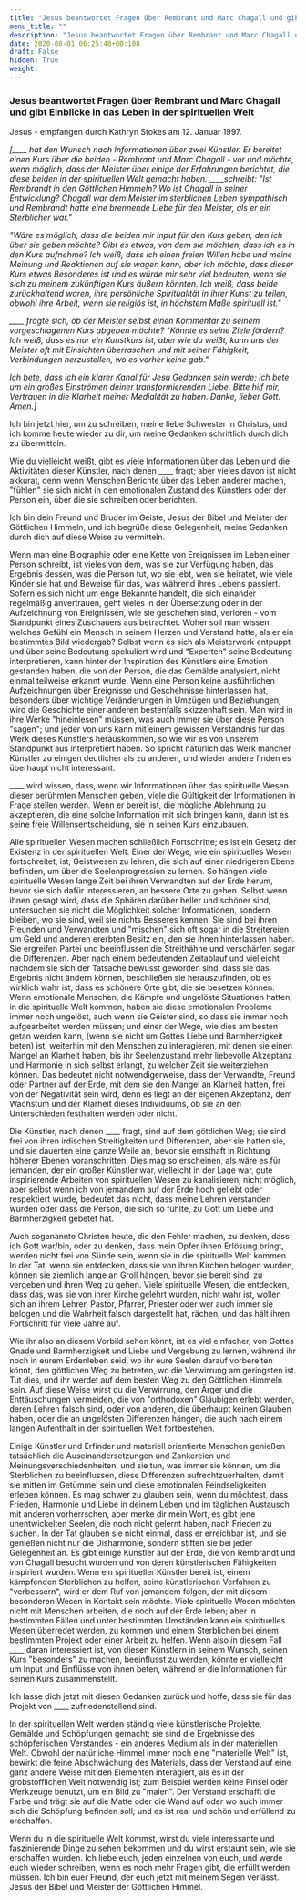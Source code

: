 ```yaml
---
title: "Jesus beantwortet Fragen über Rembrant und Marc Chagall und gibt Einblicke in das Leben in der spirituellen Welt"
menu_title: ""
description: "Jesus beantwortet Fragen über Rembrant und Marc Chagall und gibt Einblicke in das Leben in der spirituellen Welt"
date: 2020-08-01 06:25:48+00:108
draft: False
hidden: True
weight:
---
```

### Jesus beantwortet Fragen über Rembrant und Marc Chagall und gibt Einblicke in das Leben in der spirituellen Welt

Jesus - empfangen durch Kathryn Stokes am 12. Januar 1997.

*[____ hat den Wunsch nach Informationen über zwei Künstler. Er bereitet einen Kurs über die beiden - Rembrant und Marc Chagall - vor und möchte, wenn möglich, dass der Meister über einige der Erfahrungen berichtet, die diese beiden in der spirituellen Welt gemacht haben. ____schreibt: "Ist Rembrandt in den Göttlichen Himmeln? Wo ist Chagall in seiner Entwicklung? Chagall war dem Meister im sterblichen Leben sympathisch und Rembrandt hatte eine brennende Liebe für den Meister, als er ein Sterblicher war."*

*"Wäre es möglich, dass die beiden mir Input für den Kurs geben, den ich über sie geben möchte? Gibt es etwas, von dem sie möchten, dass ich es in den Kurs aufnehme? Ich weiß, dass ich einen freien Willen habe und meine Meinung und Reaktionen auf sie wagen kann, aber ich möchte, dass dieser Kurs etwas Besonderes ist und es würde mir sehr viel bedeuten, wenn sie sich zu meinem zukünftigen Kurs äußern könnten. Ich weiß, dass beide zurückhaltend waren, ihre persönliche Spiritualität in ihrer Kunst zu teilen, obwohl ihre Arbeit, wenn sie religiös ist, in höchstem Maße spirituell ist."*

*____ fragte sich, ob der Meister selbst einen Kommentar zu seinem vorgeschlagenen Kurs abgeben möchte? "Könnte es seine Ziele fördern? Ich weiß, dass es nur ein Kunstkurs ist, aber wie du weißt, kann uns der Meister oft mit Einsichten überraschen und mit seiner Fähigkeit, Verbindungen herzustellen, wo es vorher keine gab."*

*Ich bete, dass ich ein klarer Kanal für Jesu Gedanken sein werde; ich bete um ein großes Einströmen deiner transformierenden Liebe. Bitte hilf mir, Vertrauen in die Klarheit meiner Medialität zu haben. Danke, lieber Gott. Amen.]*

Ich bin jetzt hier, um zu schreiben, meine liebe Schwester in Christus, und ich komme heute wieder zu dir, um meine Gedanken schriftlich durch dich zu übermitteln.

Wie du vielleicht weißt, gibt es viele Informationen über das Leben und die Aktivitäten dieser Künstler, nach denen ____ fragt; aber vieles davon ist nicht akkurat, denn wenn Menschen Berichte über das Leben anderer machen, "fühlen" sie sich nicht in den emotionalen Zustand des Künstlers oder der Person ein, über die sie schreiben oder berichten.

Ich bin dein Freund und Bruder im Geiste, Jesus der Bibel und Meister der Göttlichen Himmeln, und ich begrüße diese Gelegenheit, meine Gedanken durch dich auf diese Weise zu vermitteln.

Wenn man eine Biographie oder eine Kette von Ereignissen im Leben einer Person schreibt, ist vieles von dem, was sie zur Verfügung haben, das Ergebnis dessen, was die Person tut, wo sie lebt, wen sie heiratet, wie viele Kinder sie hat und Beweise für das, was während ihres Lebens passiert. Sofern es sich nicht um enge Bekannte handelt, die sich einander regelmäßig anvertrauen, geht vieles in der Übersetzung oder in der Aufzeichnung von Ereignissen, wie sie geschehen sind, verloren - vom Standpunkt eines Zuschauers aus betrachtet. Woher soll man wissen, welches Gefühl ein Mensch in seinem Herzen und Verstand hatte, als er ein bestimmtes Bild wiedergab? Selbst wenn es sich als Meisterwerk entpuppt und über seine Bedeutung spekuliert wird und "Experten" seine Bedeutung interpretieren, kann hinter der Inspiration des Künstlers eine Emotion gestanden haben, die von der Person, die das Gemälde analysiert, nicht einmal teilweise erkannt wurde. Wenn eine Person keine ausführlichen Aufzeichnungen über Ereignisse und Geschehnisse hinterlassen hat, besonders über wichtige Veränderungen in Umzügen und Beziehungen, wird die Geschichte einer anderen bestenfalls skizzenhaft sein. Man wird in ihre Werke "hineinlesen" müssen, was auch immer sie über diese Person "sagen"; und jeder von uns kann mit einem gewissen Verständnis für das Werk dieses Künstlers herauskommen, so wie wir es von unserem Standpunkt aus interpretiert haben. So spricht natürlich das Werk mancher Künstler zu einigen deutlicher als zu anderen, und wieder andere finden es überhaupt nicht interessant.

____ wird wissen, dass, wenn wir Informationen über das spirituelle Wesen dieser berühmten Menschen geben, viele die Gültigkeit der Informationen in Frage stellen werden. Wenn er bereit ist, die mögliche Ablehnung zu akzeptieren, die eine solche Information mit sich bringen kann, dann ist es seine freie Willensentscheidung, sie in seinen Kurs einzubauen.

Alle spirituellen Wesen machen schließlich Fortschritte; es ist ein Gesetz der Existenz in der spirituellen Welt. Einer der Wege, wie ein spirituelles Wesen fortschreitet, ist, Geistwesen zu lehren, die sich auf einer niedrigeren Ebene befinden, um über die Seelenprogression zu lernen. So hängen viele spirituelle Wesen lange Zeit bei ihren Verwandten auf der Erde herum, bevor sie sich dafür interessieren, an bessere Orte zu gehen. Selbst wenn ihnen gesagt wird, dass die Sphären darüber heller und schöner sind, untersuchen sie nicht die Möglichkeit solcher Informationen, sondern bleiben, wo sie sind, weil sie nichts Besseres kennen. Sie sind bei ihren Freunden und Verwandten und "mischen" sich oft sogar in die Streitereien um Geld und anderen ererbten Besitz ein, den sie ihnen hinterlassen haben. Sie ergreifen Partei und beeinflussen die Streithähne und verschärfen sogar die Differenzen. Aber nach einem bedeutenden Zeitablauf und vielleicht nachdem sie sich der Tatsache bewusst geworden sind, dass sie das Ergebnis nicht ändern können, beschließen sie herauszufinden, ob es wirklich wahr ist, dass es schönere Orte gibt, die sie besetzen können. Wenn emotionale Menschen, die Kämpfe und ungelöste Situationen hatten, in die spirituelle Welt kommen, haben sie diese emotionalen Probleme immer noch ungelöst, auch wenn sie Geister sind, so dass sie immer noch aufgearbeitet werden müssen; und einer der Wege, wie dies am besten getan werden kann, (wenn sie nicht um Gottes Liebe und Barmherzigkeit beten) ist, weiterhin mit den Menschen zu interagieren, mit denen sie einen Mangel an Klarheit haben, bis ihr Seelenzustand mehr liebevolle Akzeptanz und Harmonie in sich selbst erlangt, zu welcher Zeit sie weiterziehen können. Das bedeutet nicht notwendigerweise, dass der Verwandte, Freund oder Partner auf der Erde, mit dem sie den Mangel an Klarheit hatten, frei von der Negativität sein wird, denn es liegt an der eigenen Akzeptanz, dem Wachstum und der Klarheit dieses Individuums, ob sie an den Unterschieden festhalten werden oder nicht.

Die Künstler, nach denen ____ fragt, sind auf dem göttlichen Weg; sie sind frei von ihren irdischen Streitigkeiten und Differenzen, aber sie hatten sie, und sie dauerten eine ganze Weile an, bevor sie ernsthaft in Richtung höherer Ebenen voranschritten. Dies mag so erscheinen, als wäre es für jemanden, der ein großer Künstler war, vielleicht in der Lage war, gute inspirierende Arbeiten von spirituellen Wesen zu kanalisieren, nicht möglich, aber selbst wenn ich von jemandem auf der Erde hoch geliebt oder respektiert wurde, bedeutet das nicht, dass meine Lehren verstanden wurden oder dass die Person, die sich so fühlte, zu Gott um Liebe und Barmherzigkeit gebetet hat.

Auch sogenannte Christen heute, die den Fehler machen, zu denken, dass ich Gott war/bin, oder zu denken, dass mein Opfer ihnen Erlösung bringt, werden nicht frei von Sünde sein, wenn sie in die spirituelle Welt kommen. In der Tat, wenn sie entdecken, dass sie von ihren Kirchen belogen wurden, können sie ziemlich lange an Groll hängen, bevor sie bereit sind, zu vergeben und ihren Weg zu gehen. Viele spirituelle Wesen, die entdecken, dass das, was sie von ihrer Kirche gelehrt wurden, nicht wahr ist, wollen sich an ihrem Lehrer, Pastor, Pfarrer, Priester oder wer auch immer sie belogen und die Wahrheit falsch dargestellt hat, rächen, und das hält ihren Fortschritt für viele Jahre auf.

Wie ihr also an diesem Vorbild sehen könnt, ist es viel einfacher, von Gottes Gnade und Barmherzigkeit und Liebe und Vergebung zu lernen, während ihr noch in eurem Erdenleben seid, wo ihr eure Seelen darauf vorbereiten könnt, den göttlichen Weg zu betreten, wo die Verwirrung am geringsten ist. Tut dies, und ihr werdet auf dem besten Weg zu den Göttlichen Himmeln sein. Auf diese Weise wirst du die Verwirrung, den Ärger und die Enttäuschungen vermeiden, die von "orthodoxen" Gläubigen erlebt werden, deren Lehren falsch sind, oder von anderen, die überhaupt keinen Glauben haben, oder die an ungelösten Differenzen hängen, die auch nach einem langen Aufenthalt in der spirituellen Welt fortbestehen.

Einige Künstler und Erfinder und materiell orientierte Menschen genießen tatsächlich die Auseinandersetzungen und Zankereien und Meinungsverschiedenheiten, und sie tun, was immer sie können, um die Sterblichen zu beeinflussen, diese Differenzen aufrechtzuerhalten, damit sie mitten im Getümmel sein und diese emotionalen Feindseligkeiten erleben können. Es mag schwer zu glauben sein, wenn du möchtest, dass Frieden, Harmonie und Liebe in deinem Leben und im täglichen Austausch mit anderen vorherrschen, aber merke dir mein Wort, es gibt jene unentwickelten Seelen, die noch nicht gelernt haben, nach Frieden zu suchen. In der Tat glauben sie nicht einmal, dass er erreichbar ist, und sie genießen nicht nur die Disharmonie, sondern stiften sie bei jeder Gelegenheit an. Es gibt einige Künstler auf der Erde, die von Rembrandt und von Chagall besucht wurden und von deren künstlerischen Fähigkeiten inspiriert wurden. Wenn ein spiritueller Künstler bereit ist, einem kämpfenden Sterblichen zu helfen, seine künstlerischen Verfahren zu "verbessern", wird er dem Ruf von jemandem folgen, der mit diesem besonderen Wesen in Kontakt sein möchte. Viele spirituelle Wesen möchten nicht mit Menschen arbeiten, die noch auf der Erde leben; aber in bestimmten Fällen und unter bestimmten Umständen kann ein spirituelles Wesen überredet werden, zu kommen und einem Sterblichen bei einem bestimmten Projekt oder einer Arbeit zu helfen. Wenn also in diesem Fall ____ daran interessiert ist, von diesen Künstlern in seinem Wunsch, seinen Kurs "besonders" zu machen, beeinflusst zu werden, könnte er vielleicht um Input und Einflüsse von ihnen beten, während er die Informationen für seinen Kurs zusammenstellt.

Ich lasse dich jetzt mit diesen Gedanken zurück und hoffe, dass sie für das Projekt von ____ zufriedenstellend sind.

In der spirituellen Welt werden ständig viele künstlerische Projekte, Gemälde und Schöpfungen gemacht; sie sind die Ergebnisse des schöpferischen Verstandes - ein anderes Medium als in der materiellen Welt. Obwohl der natürliche Himmel immer noch eine "materielle Welt" ist, bewirkt die feine Abschwächung des Materials, dass der Verstand auf eine ganz andere Weise mit den Elementen interagiert, als es in der grobstofflichen Welt notwendig ist; zum Beispiel werden keine Pinsel oder Werkzeuge benutzt, um ein Bild zu "malen". Der Verstand erschafft die Farbe und trägt sie auf die Matte oder die Wand auf oder wo auch immer sich die Schöpfung befinden soll; und es ist real und schön und erfüllend zu erschaffen.

Wenn du in die spirituelle Welt kommst, wirst du viele interessante und faszinierende Dinge zu sehen bekommen und du wirst erstaunt sein, wie sie erschaffen wurden. Ich liebe euch, jeden einzelnen von euch, und werde euch wieder schreiben, wenn es noch mehr Fragen gibt, die erfüllt werden müssen. Ich bin euer Freund, der euch jetzt mit meinem Segen verlässt. Jesus der Bibel und Meister der Göttlichen Himmel.
